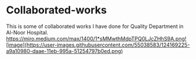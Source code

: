 # Collaborated-works
This is some of collaborated works I have done for Quality Department in Al-Noor Hospital.
https://miro.medium.com/max/1400/1*sMMwthMdpTPQ0LJcZHhS9A.png![image](https://user-images.githubusercontent.com/55038583/124169225-a9a10980-daae-11eb-995a-51254797b0ed.png)
